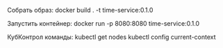 Собрать образ:
docker  build . -t time-service:0.1.0

Запустить контейнер:
docker run -p 8080:8080 time-service:0.1.0

КубКонтрол команды:
kubectl get nodes
kubectl config current-context